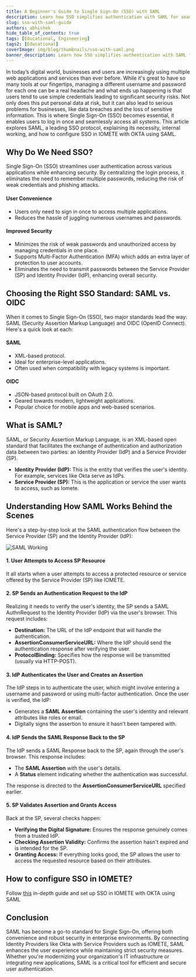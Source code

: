 ```yaml
---
title: A Beginner's Guide to Single Sign-On (SSO) with SAML
description: Learn how SSO simplifies authentication with SAML for seamless and secure access
slug: sso-with-saml-guide
authors: abhishek
hide_table_of_contents: true
tags: [Educational, Engineering]
tags2: [Educational]
coverImage: img/blog/thumbnails/sso-with-saml.png
banner_description: Learn how SSO simplifies authentication with SAML for seamless and secure access
---
```



In today’s digital world, businesses and users are increasingly using multiple web applications and services than ever before. While it's great to have so many tools at our fingertips, managing a different username and password for each one can be a real headache and what ends up happening is that users tend to use simple credentials leading to significant security risks. Not only does this put personal data at risk, but it can also lead to serious problems for businesses, like data breaches and the loss of sensitive information. This is where Single Sign-On (SSO) becomes essential, it enables users to log in once and seamlessly access all systems. This article explores SAML, a leading SSO protocol, explaining its necessity, internal working, and how to configure SSO in IOMETE with OKTA using SAML.

## Why Do We Need SSO?
Single Sign-On (SSO) streamlines user authentication across various applications while enhancing security. By centralizing the login process, it eliminates the need to remember multiple passwords, reducing the risk of weak credentials and phishing attacks.

#### User Convenience
- Users only need to sign in once to access multiple applications.
- Reduces the hassle of juggling numerous usernames and passwords.

#### Improved Security
- Minimizes the risk of weak passwords and unauthorized access by managing credentials in one place.
- Supports Multi-Factor Authentication (MFA) which adds an extra layer of protection to user accounts.
- Eliminates the need to transmit passwords between the Service Provider (SP) and Identity Provider (IdP), enhancing overall security.

## Choosing the Right SSO Standard: SAML vs. OIDC
When it comes to Single Sign-On (SSO), two major standards lead the way: SAML (Security Assertion Markup Language) and OIDC (OpenID Connect). Here's a quick look at each:

#### SAML
- XML-based protocol.
- Ideal for enterprise-level applications.
- Often used when compatibility with legacy systems is important.

#### OIDC
- JSON-based protocol built on OAuth 2.0.
- Geared towards modern, lightweight applications.
- Popular choice for mobile apps and web-based scenarios.

## What is SAML?

SAML, or Security Assertion Markup Language, is an XML-based open standard that facilitates the exchange of authentication and authorization data between two parties: an Identity Provider (IdP) and a Service Provider (SP).
- **Identity Provider (IdP):** This is the entity that verifies the user's identity. For example, services like Okta serve as IdPs.
- **Service Provider (SP):** This is the application or service the user wants to access, such as Iomete.

## Understanding How SAML Works Behind the Scenes

Here's a step-by-step look at the SAML authentication flow between the Service Provider (SP) and the Identity Provider (IdP):

![SAML Working](/img/blog/2024-11-27-SSO-with-SAML-guide/SAML-working.png)

#### 1. User Attempts to Access SP Resource
It all starts when a user attempts to access a protected resource or service offered by the Service Provider (SP) like IOMETE.

#### 2. SP Sends an Authentication Request to the IdP
Realizing it needs to verify the user's identity, the SP sends a SAML AuthnRequest to the Identity Provider (IdP) via the user's browser. This request includes:
- **Destination:** The URL of the IdP endpoint that will handle the authentication.
- **AssertionConsumerServiceURL:** Where the IdP should send the authentication response after verifying the user.
- **ProtocolBinding:** Specifies how the response will be transmitted (usually via HTTP-POST).

#### 3. IdP Authenticates the User and Creates an Assertion

The IdP steps in to authenticate the user, which might involve entering a username and password or using multi-factor authentication. Once the user is verified, the IdP:
- Generates a **SAML Assertion** containing the user's identity and relevant attributes like roles or email.
- Digitally signs the assertion to ensure it hasn't been tampered with.

#### 4. IdP Sends the SAML Response Back to the SP
The IdP sends a SAML Response back to the SP, again through the user's browser. This response includes:

- The **SAML Assertion** with the user's details.
- A **Status** element indicating whether the authentication was successful.

The response is directed to the **AssertionConsumerServiceURL** specified earlier.

#### 5. SP Validates Assertion and Grants Access
Back at the SP, several checks happen:

- **Verifying the Digital Signature:** Ensures the response genuinely comes from a trusted IdP.
- **Checking Assertion Validity:** Confirms the assertion hasn't expired and is intended for the SP.
- **Granting Access:** If everything looks good, the SP allows the user to access the requested resource based on their attributes.

## How to configure SSO in IOMETE?
Follow [this](https://iomete.com/resources/user-guide/single-sign-on/okta) in-depth guide and set up SSO in IOMETE with OKTA using SAML

## Conclusion
SAML has become a go-to standard for Single Sign-On, offering both convenience and robust security in enterprise environments. By connecting Identity Providers like Okta with Service Providers such as IOMETE, SAML enhances the user experience while maintaining strict security measures. Whether you're modernizing your organization's IT infrastructure or integrating new applications, SAML is a critical tool for efficient and secure user authentication.